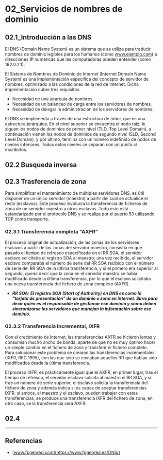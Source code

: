 # 02_Servicios de nombres de dominio
## 02.1_Introducción a las DNS
El DNS (Domain Name System) es un sistema que se utiliza para traducir nombres de dominio legibles para los humanos (como www.ejemplo.com) a direcciones IP numéricas que las computadoras pueden entender (como 192.0.2.1). 

El Sistema de Nombres de Dominio de Internet (Internet Domain Name System) es una implementación específica del concepto de servidor de nombres, optimizado a las condiciones de la red de Internet. Dicha implementación cubre tres requisitos:

  *  Necesidad de una jerarquía de nombres.
  *  Necesidad de un balanceo de carga entre los servidores de nombres.
  *  Necesidad de delegar la administración de los servidores de nombres.

El DNS se implementa a través de una estructura de árbol, que es una estructura jerárquica. En el nivel superior se encuentra el nodo raíz, le siguen los nodos de dominios de primer nivel (TLD, Top Level Domain), a continuación vienen los nodos de dominios de segundo nivel (SLD, Second Level Domain), y por último, termina con un número indefinido de nodos de niveles inferiores. Todos estos niveles se separan con un punto al escribirlos.

## 02.2 Busqueda inversa

## 02.3 Trasferencia de zona

Para simplificar el mantenimiento de múltiples servidores DNS, es útil disponer de un único servidor (maestro) a partir del cual se actualice el resto (esclavos). Este proceso involucra la transferencia de ficheros de zona de un servidor maestro a otros esclavos. Todo esto está estandarizado por el protocolo DNS y se realiza por el puerto 53 utilizando TCP como transporte.

### 02.3.1 Transferencia completa "AXFR"

El proceso original de actualización, de las zonas de los servidores esclavos a partir de las zonas del servidor maestro, consistía en que pasado el tiempo de refresco especificado en el RR SOA, el servidor esclavo solicitaba el registro SOA al maestro; una vez recibido, el servidor esclavo comparaba el número de serie del RR SOA recibido con el número de serie del RR SOA de la última transferencia, y si el primero era superior al segundo, quería decir que la zona en el servidor maestro se había modificado desde la última transferencia, por lo que el esclavo solicitaba una nueva transferencia del fichero de zona completo (AXFR).

* ***RR SOA: El registro SOA (Start of Authority) en DNS es como la "tarjeta de presentación" de un dominio o zona en Internet. Sirve para decir quién es el responsable de gestionar ese dominio y cómo deben sincronizarse los servidores que manejan la información sobre ese dominio.***

### 02.3.2 Transferencia incremental, IXFR

Con el crecimiento de Internet, las transferencias AXFR se hicieron lentas y consumían mucho ancho de banda, aparte de que no es muy óptimo hacer un simple cambio en el fichero de zona y transferir el fichero completo. Para solucionar este problema se crearon las transferencias incrementales (IXFR, RFC 1995), con las que solo se enviaban aquellos RR que habían sido modificados desde la última transferencia.

El proceso IXFR, es prácticamente igual que el AXFR, en primer lugar, tras el tiempo de refresco, el servidor esclavo solicita al maestro el RR SOA, y si trae un número de serie superior, el esclavo solicita la transferencia del fichero de zona y además indica si es capaz de aceptar transferencias IXFR; si ambos, el maestro y el esclavo, pueden trabajar con estas transferencias, se produce una transferencia IXFR del fichero de zona, en otro caso, se la transferencia será AXFR.

## 02.4
----
## Referencias
* [www.fpgenred.com](https://www.fpgenred.es/DNS/)

